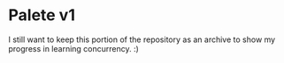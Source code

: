 # Palete v1
I still want to keep this portion of the repository as an archive to show my progress in learning concurrency. :)
